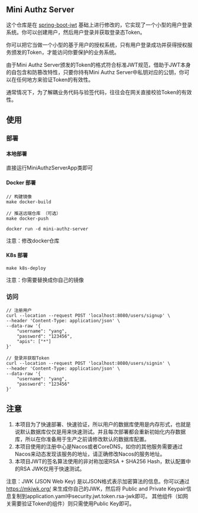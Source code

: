 ## Mini Authz Server
这个仓库是在 [spring-boot-jwt](https://github.com/murraco/spring-boot-jwt) 基础上进行修改的，它实现了一个小型的用户登录系统。你可以创建用户，然后用户登录并获取登录态Token。

你可以把它当做一个小型的基于用户的授权系统，只有用户登录成功并获得授权服务颁发的Token，才能访问你要保护的业务系统。

由于Mini Authz Server颁发的Token的格式符合标准JWT规范，借助于JWT本身的自包含和防篡改特性，只要你持有Mini Authz Server中私钥对应的公钥，你可以在任何地方来验证Token的有效性。

通常情况下，为了解耦业务代码与验签代码，往往会在网关直接校验Token的有效性。

## 使用
### 部署
#### 本地部署
直接运行MiniAuthzServerApp类即可

#### Docker 部署
```
// 构建镜像
make docker-build

// 推送远端仓库 （可选）
make docker-push

docker run -d mini-authz-server
```

注意：修改docker仓库

#### K8s 部署
```
make k8s-deploy
```
注意：你需要替换成你自己的镜像

### 访问

```
// 注册用户
curl --location --request POST 'localhost:8080/users/signup' \
--header 'Content-Type: application/json' \
--data-raw '{
    "username": "yang",
    "password": "123456",
    "apis": ["*"]
}'

// 登录并获取Token
curl --location --request POST 'localhost:8080/users/signin' \
--header 'Content-Type: application/json' \
--data-raw '{
    "username": "yang",
    "password": "123456"
}'

```

## 注意
1. 本项目为了快速部署、快速验证，所以用户的数据库使用是内存形式，也就是说默认数据库仅仅是用来快速测试。并且每次部署都会重新初始化内存数据库，所以在你准备用于生产之前请修改默认的数据库配置。
2. 本项目使用的注册中心是Nacos或者CoreDNS，如你的其他服务需要通过Nacos来动态发现该服务的地址，请正确修改Nacos的服务地址。
3. 本项目JWT的签名算法使用的非对称加密RSA + SHA256 Hash，默认配置中的RSA JWK仅用于快速测试。

注意：JWK (JSON Web Key) 是以JSON格式表示加密算法的信息。你可以通过 https://mkjwk.org/ 来生成你自己的JWK，然后将 Public and Private Keypair信息复制到application.yaml中security.jwt.token.rsa-jwk即可。
其他组件（如网关需要验证Token的组件）则只需使用Public Key即可。
